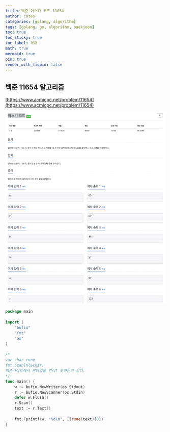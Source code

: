 ```yaml
---
title: 백준 아스키 코드 11654
author: cotes
categories: [golang, algorithm]
tags: [golang, go, algorithm, baekjoon]
toc: true
toc_sticky: true
toc_label: 목차
math: true
mermaid: true
pin: true
render_with_liquid: false
---
```


## 백준 11654 알고리즘  
[https://www.acmicpc.net/problem/11654](https://www.acmicpc.net/problem/11654)

!["11654"](/assets/img/algorithm/ascii_11654.png)  

```go
package main

import (
	"bufio"
	"fmt"
	"os"
)

/*
var char rune
fmt.Scanln(&char)
백준사이트에서 룬타입을 인식? 못하는거 같다.
*/
func main() {
	w := bufio.NewWriter(os.Stdout)
	r := bufio.NewScanner(os.Stdin)
	defer w.Flush()
	r.Scan()
	text := r.Text()

	fmt.Fprintf(w, "%d\n", []rune(text)[0])
}

```